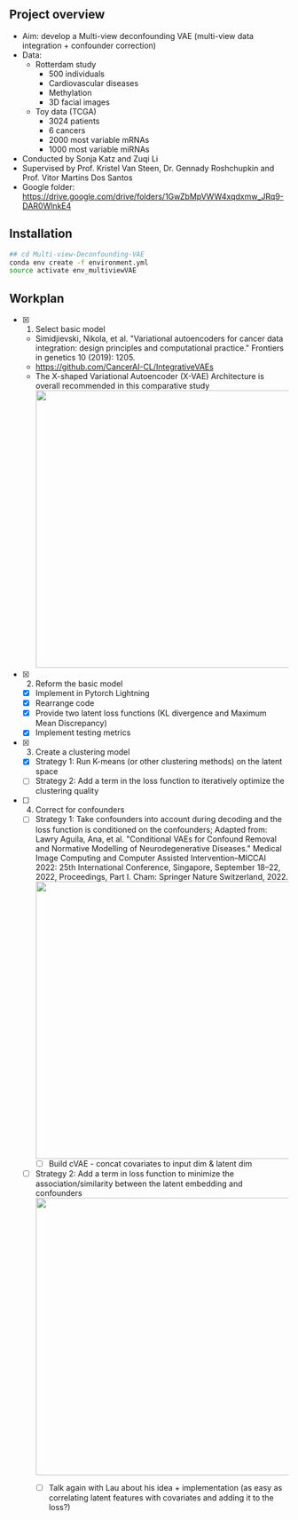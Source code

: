 ## Project overview

- Aim: develop a Multi-view deconfounding VAE (multi-view data integration + confounder correction)
- Data: 
    - Rotterdam study
        - 500 individuals
        - Cardiovascular diseases
        - Methylation
        - 3D facial images
    - Toy data (TCGA)
        - 3024 patients
        - 6 cancers
        - 2000 most variable mRNAs
        - 1000 most variable miRNAs
- Conducted by Sonja Katz and Zuqi Li
- Supervised by Prof. Kristel Van Steen, Dr. Gennady Roshchupkin and Prof. Vitor Martins Dos Santos
- Google folder: https://drive.google.com/drive/folders/1GwZbMpVWW4xqdxmw_JRq9-DAR0WlnkE4

## Installation

```bash
## cd Multi-view-Deconfounding-VAE
conda env create -f environment.yml
source activate env_multiviewVAE
```

## Workplan

- [x] 1. Select basic model
    - Simidjievski, Nikola, et al. "Variational autoencoders for cancer data integration: design principles and computational practice." Frontiers in genetics 10 (2019): 1205.
    - https://github.com/CancerAI-CL/IntegrativeVAEs
    - The X-shaped Variational Autoencoder (X-VAE) Architecture is overall recommended in this comparative study <br/><img src="https://user-images.githubusercontent.com/7692477/233080494-22abb000-8def-4ddb-b9a2-fa2a582392d2.png" width="500">
- [x] 2. Reform the basic model
    - [x] Implement in Pytorch Lightning
    - [x] Rearrange code
    - [x] Provide two latent loss functions (KL divergence and Maximum Mean Discrepancy)
    - [x] Implement testing metrics
- [x] 3. Create a clustering model
    - [x] Strategy 1: Run K-means (or other clustering methods) on the latent space
    - [ ] Strategy 2: Add a term in the loss function to iteratively optimize the clustering quality
- [ ] 4. Correct for confounders
    - [ ] Strategy 1: Take confounders into account during decoding and the loss function is conditioned on the confounders; Adapted from: Lawry Aguila, Ana, et al. "Conditional VAEs for Confound Removal and Normative Modelling of Neurodegenerative Diseases." Medical Image Computing and Computer Assisted Intervention–MICCAI 2022: 25th International Conference, Singapore, September 18–22, 2022, Proceedings, Part I. Cham: Springer Nature Switzerland, 2022. <br/><img src="https://user-images.githubusercontent.com/7692477/226375457-f5d7bd2b-7b79-4b8f-83c3-e3a696ad200f.png" width="500">
      - [ ] Build cVAE - concat covariates to input dim & latent dim
    
    - [ ] Strategy 2: Add a term in loss function to minimize the association/similarity between the latent embedding and confounders <br/><img src="https://user-images.githubusercontent.com/7692477/233090210-96ab3edd-3cc5-4c79-b291-8c761d6214ee.png" width="500">
      - [ ] Talk again with Lau about his idea + implementation (as easy as correlating latent features with covariates and adding it to the loss?)






